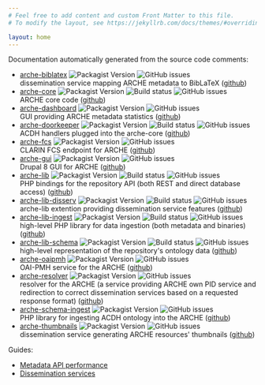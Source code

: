 ```yaml
---
# Feel free to add content and custom Front Matter to this file.
# To modify the layout, see https://jekyllrb.com/docs/themes/#overriding-theme-defaults

layout: home
---
```


Documentation automatically generated from the source code comments:

* [arche-biblatex](devdocs/namespaces/acdhoeaw-arche-biblatex.html)
  ![Packagist Version](https://img.shields.io/packagist/v/acdh-oeaw/arche-biblatex?include_prereleases)
  ![GitHub issues](https://img.shields.io/github/issues-raw/acdh-oeaw/arche-biblatex)  
  dissemination service mapping ARCHE metadata to BibLaTeX
  ([github](https://github.com/acdh-oeaw/arche-biblatex))
* [arche-core](devdocs/namespaces/acdhoeaw-arche-core.html)
  ![Packagist Version](https://img.shields.io/packagist/v/acdh-oeaw/arche-core?include_prereleases)
  ![Build status](https://github.com/acdh-oeaw/arche-core/workflows/phpunit/badge.svg?branch=master)
  ![GitHub issues](https://img.shields.io/github/issues-raw/acdh-oeaw/arche-core)  
  ARCHE core code ([github](https://github.com/acdh-oeaw/arche-core))
* [arche-dashboard](devdocs/namespaces/drupal-arche-dashboard.html)
  ![Packagist Version](https://img.shields.io/packagist/v/acdh-oeaw/arche-dashboard?include_prereleases)
  ![GitHub issues](https://img.shields.io/github/issues-raw/acdh-oeaw/arche-dashboard)  
  GUI providing ARCHE metadata statistics
  ([github](https://github.com/acdh-oeaw/arche-dashboard))
* [arche-doorkeeper](devdocs/namespaces/acdhoeaw-arche-doorkeeper.html)
  ![Packagist Version](https://img.shields.io/packagist/v/acdh-oeaw/arche-doorkeeper?include_prereleases)
  ![Build status](https://github.com/acdh-oeaw/arche-doorkeeper/workflows/phpunit/badge.svg?branch=master)
  ![GitHub issues](https://img.shields.io/github/issues-raw/acdh-oeaw/arche-doorkeeper)  
  ACDH handlers plugged into the arche-core
  ([github](https://github.com/acdh-oeaw/arche-doorkeeper))
* [arche-fcs](devdocs/namespaces/acdhoeaw-arche-fcs.html)
  ![Packagist Version](https://img.shields.io/packagist/v/acdh-oeaw/arche-fcs?include_prereleases)
  ![GitHub issues](https://img.shields.io/github/issues-raw/acdh-oeaw/arche-fcs)  
  CLARIN FCS endpoint for ARCHE
  ([github](https://github.com/acdh-oeaw/arche-fcs))
* [arche-gui](devdocs/namespaces/drupal-acdh-repo-gui.html)
  ![Packagist Version](https://img.shields.io/packagist/v/acdh-oeaw/arche-gui?include_prereleases)
  ![GitHub issues](https://img.shields.io/github/issues-raw/acdh-oeaw/arche-gui)  
  Drupal 8 GUI for ARCHE
  ([github](https://github.com/acdh-oeaw/arche-gui))
* [arche-lib](devdocs/namespaces/acdhoeaw-arche-lib.html)
  ![Packagist Version](https://img.shields.io/packagist/v/acdh-oeaw/arche-lib?include_prereleases)
  ![Build status](https://github.com/acdh-oeaw/arche-lib/workflows/phpunit/badge.svg?branch=master)
  ![GitHub issues](https://img.shields.io/github/issues-raw/acdh-oeaw/arche-lib)  
  PHP bindings for the repository API (both REST and direct database access)
  ([github](https://github.com/acdh-oeaw/arche-lib))
* [arche-lib-disserv](devdocs/namespaces/acdhoeaw-arche-lib-disserv.html)
  ![Packagist Version](https://img.shields.io/packagist/v/acdh-oeaw/arche-lib-disserv?include_prereleases)
  ![Build status](https://github.com/acdh-oeaw/arche-lib-disserv/workflows/phpunit/badge.svg?branch=master)
  ![GitHub issues](https://img.shields.io/github/issues-raw/acdh-oeaw/arche-lib-disserv)  
  arche-lib extention providing dissemination service features
  ([github](https://github.com/acdh-oeaw/arche-lib-disserv))
* [arche-lib-ingest](devdocs/namespaces/acdhoeaw-arche-lib-ingest.html)
  ![Packagist Version](https://img.shields.io/packagist/v/acdh-oeaw/arche-lib-ingest?include_prereleases)
  ![Build status](https://github.com/acdh-oeaw/arche-lib-ingest/workflows/phpunit/badge.svg?branch=master)
  ![GitHub issues](https://img.shields.io/github/issues-raw/acdh-oeaw/arche-lib-ingest)  
  high-level PHP library for data ingestion (both metadata and binaries)
  ([github](https://github.com/acdh-oeaw/arche-lib-ingest))
* [arche-lib-schema](devdocs/namespaces/acdhoeaw-arche-lib-schema.html)
  ![Packagist Version](https://img.shields.io/packagist/v/acdh-oeaw/arche-lib-schema?include_prereleases)
  ![Build status](https://github.com/acdh-oeaw/arche-lib-schema/workflows/phpunit/badge.svg?branch=master)
  ![GitHub issues](https://img.shields.io/github/issues-raw/acdh-oeaw/arche-lib-schema)  
  high-level representation of the repository's ontology data
  ([github](https://github.com/acdh-oeaw/arche-lib-schema))
* [arche-oaipmh](devdocs/namespaces/acdhoeaw-arche-oaipmh.html)
  ![Packagist Version](https://img.shields.io/packagist/v/acdh-oeaw/arche-oaipmh?include_prereleases)
  ![GitHub issues](https://img.shields.io/github/issues-raw/acdh-oeaw/arche-oaipmh)  
  OAI-PMH service for the ARCHE
  ([github](https://github.com/acdh-oeaw/arche-oaipmh))
* [arche-resolver](devdocs/namespaces/acdhoeaw-arche-resolver.html)
  ![Packagist Version](https://img.shields.io/packagist/v/acdh-oeaw/arche-resolver?include_prereleases)
  ![GitHub issues](https://img.shields.io/github/issues-raw/acdh-oeaw/arche-resolver)  
  resolver for the ARCHE (a service providing ARCHE own PID service and redirection to correct dissemination services based on a requested response format)
  ([github](https://github.com/acdh-oeaw/arche-resolver))
* [arche-schema-ingest](devdocs/namespaces/acdhoeaw-arche-schemaimport.html)
  ![Packagist Version](https://img.shields.io/packagist/v/acdh-oeaw/arche-schema-ingest?include_prereleases)
  ![GitHub issues](https://img.shields.io/github/issues-raw/acdh-oeaw/arche-schema-ingest)  
  PHP library for ingesting ACDH ontology into the ARCHE
  ([github](https://github.com/acdh-oeaw/arche-schema-ingest))
* [arche-thumbnails](devdocs/namespaces/acdhoeaw-arche-thumbnails.html)
  ![Packagist Version](https://img.shields.io/packagist/v/acdh-oeaw/arche-thumbnails?include_prereleases)
  ![GitHub issues](https://img.shields.io/github/issues-raw/acdh-oeaw/arche-thumbnails)  
  dissemination service generating ARCHE resources' thumbnails
  ([github](https://github.com/acdh-oeaw/arche-thumbnails))

Guides:

* [Metadata API performance](aux/metadata_api_performance.html)
* [Dissemination services](aux/dissemination_services.html)
